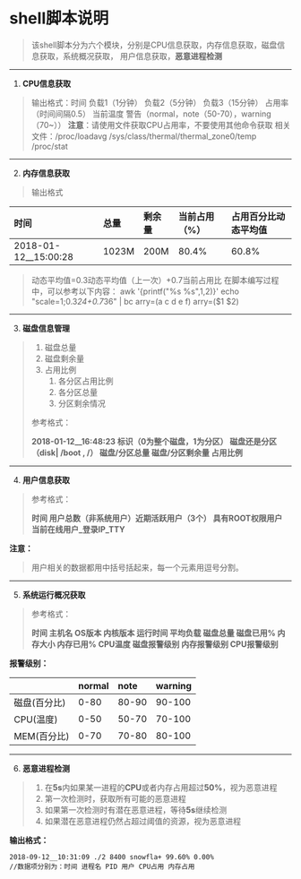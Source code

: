 # shell脚本说明
> 该shell脚本分为六个模块，分别是CPU信息获取，内存信息获取，磁盘信息获取，系统概况获取， 用户信息获取，**恶意进程检测**
------
1. **CPU信息获取**
> 输出格式：时间 负载1（1分钟） 负载2（5分钟） 负载3（15分钟） 占用率 （时间间隔0.5） 当前温度 警告（normal，note（50-70），warning（70~））
**注意**：请使用文件获取CPU占用率，不要使用其他命令获取
相关文件：/proc/loadavg
/sys/class/thermal/thermal_zone0/temp
/proc/stat
------
2. **内存信息获取**
> 输出格式

| 时间                 | 总量  | 剩余量 | 当前占用（%） | 占用百分比动态平均值 |
| :------------------- | :---- | :----- | :------------ | :------------------- |
| 2018-01-12__15:00:28 | 1023M | 200M   | 80.4%         | 60.8%                |

> 动态平均值=0.3动态平均值（上一次）+0.7当前占用比
> 在脚本编写过程中，可以参考以下内容：
> awk '{printf("%s %s",$1,$2)}'
> echo "scale=1;0.3*24+0.7*36" | bc
> arry=(a c d e f)
> arry=($1 $2)

------

3. **磁盘信息管理**

> 1. 磁盘总量
> 2. 磁盘剩余量
> 3. 占用比例
>    1. 各分区占用比例
>    2. 各分区总量
>    3. 分区剩余情况
>
> 参考格式：
>
> **2018-01-12__16:48:23 标识（0为整个磁盘，1为分区） 磁盘还是分区（disk| /boot , /） 磁盘/分区总量 磁盘/分区剩余量 占用比例**

------

4. **用户信息获取**

> 参考格式：
>
>  **时间 用户总数（非系统用户）近期活跃用户（3个） 具有ROOT权限用户 当前在线用户_登录IP_TTY** 

**注意：**

>  用户相关的数据都用中括号括起来，每一个元素用逗号分割。 

------

5. **系统运行概况获取**

> 参考格式：
>
> **时间 主机名 OS版本 内核版本 运行时间 平均负载 磁盘总量 磁盘已用% 内存大小 内存已用% CPU温度 磁盘报警级别 内存报警级别 CPU报警级别**

**报警级别：**

|              | normal | note  | warning |
| :----------- | :----- | :---- | :------ |
| 磁盘(百分比) | 0-80   | 80-90 | 90-100  |
| CPU(温度)    | 0-50   | 50-70 | 70-100  |
| MEM(百分比)  | 0-70   | 70-80 | 80-100  |

------

6. **恶意进程检测**

> 1. 在**5s**内如果某一进程的**CPU**或者内存占用超过**50%**，视为恶意进程
> 2. 第一次检测时，获取所有可能的恶意进程
> 3. 如果第一次检测时有潜在恶意进程，等待**5s**继续检测
> 4. 如果潜在恶意进程仍然占超过阈值的资源，视为恶意进程

**输出格式：**

``` shell
2018-09-12__10:31:09 ./2 8400 snowfla+ 99.60% 0.00%
//数据项分别为：时间 进程名 PID 用户 CPU占用 内存占用
```


